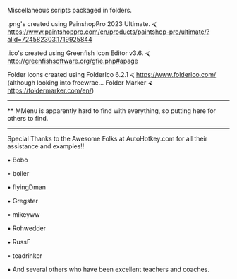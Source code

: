 Miscellaneous scripts packaged in folders. 

.png's created using PainshopPro 2023 Ultimate.   ⮘ https://www.paintshoppro.com/en/products/paintshop-pro/ultimate/?alid=724582303.1719925844

.ico's created using Greenfish Icon Editor v3.6.  ⮘ http://greenfishsoftware.org/gfie.php#apage

Folder icons created using FolderIco 6.2.1   ⮘ https://www.folderico.com/
    (although looking into freewrae... Folder Marker   ⮘ https://foldermarker.com/en/)

___


** MMenu is apparently hard to find with everything, so putting here for others to find.

___


Special Thanks to the Awesome Folks at AutoHotkey.com for all their assistance and examples!!

• Bobo

• boiler

• flyingDman

• Gregster

• mikeyww

• Rohwedder

• RussF

• teadrinker

• And several others who have been excellent teachers and coaches. 
